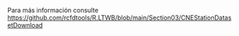 Para más información consulte https://github.com/rcfdtools/R.LTWB/blob/main/Section03/CNEStationDatasetDownload